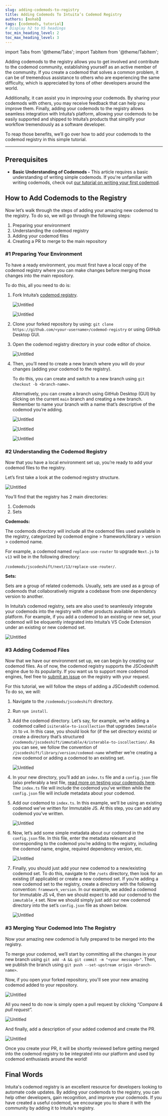 ```yaml
---
slug: adding-codemods-to-registry
title: Adding Codemods To Intuita’s Codemod Registry
authors: [mohab]
tags: [codemods, tutorial]
# Display h2 to h5 headings
toc_min_heading_level: 2
toc_max_heading_level: 3
---
```


import Tabs from '@theme/Tabs';
import TabItem from '@theme/TabItem';


Adding codemods to the registry allows you to get involved and contribute to the codemod community, establishing yourself as an active member of the community. If you create a codemod that solves a common problem, it can be of tremendous assistance to others who are experiencing the same difficulty, which is appreciated by tons of other developers around the world. 

Additionally, it can assist you in improving your codemods. By sharing your codemods with others, you may receive feedback that can help you improve them. Finally, adding your codemods to the registry allows seamless integration with Intuita’s platform, allowing your codemods to be easily supported and shipped to Intuita’s products that simplify your workflow tremendously as a software developer.

To reap those benefits, we’ll go over how to add your codemods to the codemod registry in this simple tutorial.

<!--truncate-->

---

## Prerequisites

- **Basic Understanding of Codemods -** This article requires a basic understanding of writing simple codemods. If you're unfamiliar with writing codemods, check out [our tutorial on writing your first codemod](#).

## How to Add Codemods to the Registry

Now let’s walk through the steps of adding your amazing new codemod to the registry. To do so, we will go through the following steps:

1. Preparing your environment
2. Understanding the codemod registry
3. Adding your codemod files
4. Creating a PR to merge to the main repository

### #1 Preparing Your Environment

To have a ready environment, you must first have a local copy of the codemod registry where you can make changes before merging those changes into the main repository.

To do this, all you need to do is:

1. Fork Intuita’s [codemod registry](https://github.com/intuita-inc/codemod-registry).
    
    ![Untitled](/img/blog/adding-codemods-to-registry/1.jpeg)
    
    ![Untitled](/img/blog/adding-codemods-to-registry/2.jpeg)
    
2. Clone your forked repository by using: `git clone https://github.com/<your-username>/codemod-registry` or using GitHub Desktop GUI.
3. Open the codemod registry directory in your code editor of choice.
    
    ![Untitled](/img/blog/adding-codemods-to-registry/3.png)
    

4. Then, you’ll need to create a new branch where you will do your changes (adding your codemod to the registry).
    
    To do this, you can create and switch to a new branch using `git checkout -b <branch-name>`.
    
    Alternatively, you can create a branch using GitHub Desktop (GUI) by clicking on the current `main` branch and creating a new branch. Remember to name your branch with a name that’s descriptive of the codemod you’re adding.
    
    ![Untitled](/img/blog/adding-codemods-to-registry/4.jpeg)
    
    ![Untitled](/img/blog/adding-codemods-to-registry/5.jpeg)
    
    ![Untitled](/img/blog/adding-codemods-to-registry/6.png)
    

### #2 Understanding the Codemod Registry

Now that you have a local environment set up, you’re ready to add your codemod files to the registry.

Let’s first take a look at the codemod registry structure.

![Untitled](/img/blog/adding-codemods-to-registry/7.jpeg)

You’ll find that the registry has 2 main directories:

1. Codemods
2. Sets

**Codemods:**

The codemods directory will include all the codemod files used available in the registry, categorized by codemod engine > framework/library > version > codemod name.

For example, a codemod named `replace-use-router` to upgrade `Next.js` to `v13` will be in the following directory:

`/codemods/jscodeshift/next/13/replace-use-router/`.

**Sets:**

Sets are a group of related codemods. Usually, sets are used as a group of codemods that collaboratively migrate a codebase from one dependency version to another.

In Intuita’s codemod registry, sets are also used to seamlessly integrate your codemods into the registry with other products available on Intuita’s platform. For example, if you add a codemod to an existing or new set, your codemod will be eloquently integrated into Intuita’s VS Code Extension under an existing or new codemod set.

![Untitled](/img/blog/adding-codemods-to-registry/8.png)

### #3 Adding Codemod Files

Now that we have our environment set up, we can begin by creating our codemod files. As of now, the codemod registry supports the JSCodeshift engine due to its popularity. If you want us to support more codemod engines, feel free to [submit an issue](https://github.com/intuita-inc/codemod-registry/issues/new) on the registry with your request.

For this tutorial, we will follow the steps of adding a JSCodeshift codemod. To do so, we will:

1. Navigate to the `/codemods/jscodeshift` directory.
2. Run `npm install`.
3. Add the codemod directory. Let’s say, for example, we’re adding a codemod called `isiterable-to-iscollection` that upgrades `Immutable JS`  to `v4`. In this case, you should look for (if the set directory exists) or create a directory that’s structured `/codemods/jscodeshift/immutable/4/isterable-to-iscollection/`. As you can see, we follow the convention of `/jscodeshift/library/version/codemod-name` whether we’re creating a new codemod or adding a codemod to an existing set.
    
    ![Untitled](/img/blog/adding-codemods-to-registry/9.png)
    

4. In your new directory, you’ll add an `index.ts` file and a `config.json` file (also preferably a test file, [read more on testing your codemods here](/blog/writing-test-cases-for-codemods). The `index.ts` file will include the codemod you’ve written while the `config.json` file will include metadata about your codemod.
5. Add our codemod to `index.ts`. In this example, we’ll be using an existing codemod we’ve written for Immutable JS. At this step, you can add any codemod you’ve written.
    
    ![Untitled](/img/blog/adding-codemods-to-registry/10.png)
    

6. Now, let’s add some simple metadata about our codemod in the `config.json` file. In this file, enter the metadata relevant and corresponding to the codemod you’re adding to the registry, including the codemod name, engine, required dependency version, etc.
    
    ![Untitled](/img/blog/adding-codemods-to-registry/11.png)
    

7. Finally, you should just add your new codemod to a new/existing codemod set. To do this, navigate to the `/sets` directory, then look for an existing (if applicable) or create a new codemod set. If you’re adding a new codemod set to the registry, create a directory with the following convention: `framework_version`. In our example, we added a codemod for Immutable JS v4, then we should expect to add our codemod to the `immutable_4` set. Now we should simply just add our new codemod directory into the set’s `config.json` file as shown below.
    
    ![Untitled](/img/blog/adding-codemods-to-registry/12.jpeg)
    

### #3 Merging Your Codemod Into The Registry

Now your amazing new codemod is fully prepared to be merged into the registry.

To merge your codemod, we’ll start by committing all the changes in your new branch using `git add -A && git commit -m "<your message>"`. Then, we publish the branch using `git push --set-upstream origin <branch-name>`.

Now, if you open your forked repository, you'll see your new amazing codemod added to your repository.

![Untitled](/img/blog/adding-codemods-to-registry/13.jpeg)

All you need to do now is simply open a pull request by clicking *“Compare & pull request”.*

![Untitled](/img/blog/adding-codemods-to-registry/14.jpeg)

And finally, add a description of your added codemod and create the PR.

![Untitled](/img/blog/adding-codemods-to-registry/15.jpeg)

Once you create your PR, it will be shortly reviewed before getting merged into the codemod registry to be integrated into our platform and used by codemod enthusiasts around the world!

## Final Words

Intuita's codemod registry is an excellent resource for developers looking to automate code updates. By adding your codemods to the registry, you can help other developers, gain recognition, and improve your codemods. If you have created a useful codemod, we encourage you to share it with the community by adding it to Intuita's registry.